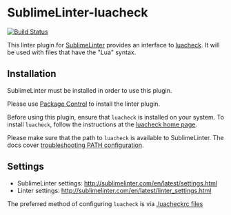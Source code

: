 SublimeLinter-luacheck
================================

[![Build Status](https://travis-ci.org/SublimeLinter/SublimeLinter-luacheck.svg)](https://travis-ci.org/SublimeLinter/SublimeLinter-luacheck)

This linter plugin for [SublimeLinter](https://github.com/SublimeLinter/SublimeLinter) provides an interface to [luacheck](http://luacheck.readthedocs.io).
It will be used with files that have the "Lua" syntax.


## Installation

SublimeLinter must be installed in order to use this plugin. 

Please use [Package Control](https://packagecontrol.io) to install the linter plugin.

Before using this plugin, ensure that `luacheck` is installed on your system.
To install `luacheck`, follow the instructions at the [luacheck home page](http://luacheck.readthedocs.io).

Please make sure that the path to `luacheck` is available to SublimeLinter.
The docs cover [troubleshooting PATH configuration](http://sublimelinter.com/en/latest/troubleshooting.html#finding-a-linter-executable).


## Settings

- SublimeLinter settings: http://sublimelinter.com/en/latest/settings.html
- Linter settings: http://sublimelinter.com/en/latest/linter_settings.html

The preferred method of configuring `luacheck` is via [.luacheckrc files](http://luacheck.readthedocs.io/en/stable/config.html)

